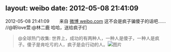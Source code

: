 layout: weibo
date: 2012-05-08 21:41:09
---
2012-05-08 21:41:09  &nbsp;&nbsp;&nbsp;&nbsp;&nbsp;&nbsp; 来自 <a href="http://weibo.com/" rel="nofollow">微博 weibo.com</a>
这不会是疯子骗傻子的话吧…… //@昕love萱:@林二鹿 哈哈，送给疯子们
>  @全球热门收集: 世界上，成功的有两种人，一种人是傻子，一种人是疯子。傻子是肯吃亏的人，疯子是会行动的人。 ​​​
>  ![图片](https://ww1.sinaimg.cn/large/5cdf73cbgw1dsr56cvl0zj.jpg)
